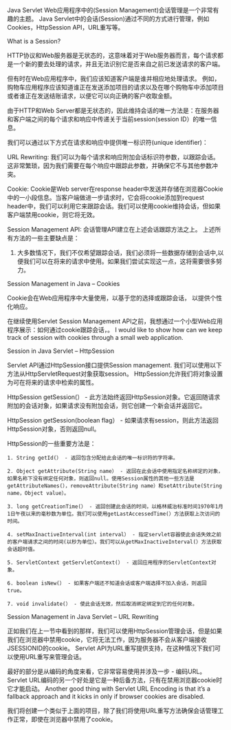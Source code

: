 Java Servlet Web应用程序中的(Session Management)会话管理是一个非常有趣的主题。
Java Servlet中的会话(Session)通过不同的方式进行管理，例如Cookies，HttpSession API，URL重写等。

What is a Session?

HTTP协议和Web服务器是无状态的，这意味着对于Web服务器而言，每个请求都是一个新的要去处理的请求，并且无法识别它是否来自之前已发送请求的客户端。

但有时在Web应用程序中，我们应该知道客户端是谁并相应地处理请求。 例如，购物车应用程序应该知道谁正在发送添加项目的请求以及在哪个购物车中添加项目或者谁正在发送结账请求，以便它可以向正确的客户收取金额。

由于HTTP和Web Server都是无状态的，因此维持会话的唯一方法是：在服务器和客户端之间的每个请求和响应中传递关于当前session(session ID）的唯一信息。

我们可以通过以下方式在请求和响应中提供唯一标识符(unique identifier)：

URL Rewriting: 我们可以为每个请求和响应附加会话标识符参数，以跟踪会话。这非常繁琐，因为我们需要在每个响应中跟踪此参数，并确保它不与其他参数冲突。

Cookie: Cookie是Web server在response header中发送并存储在浏览器Cookie中的一小段信息。当客户端做进一步请求时，它会将cookie添加到request header中，我们可以利用它来跟踪会话。我们可以使用cookie维持会话，但如果客户端禁用cookie，则它将无效。

Session Management API: 会话管理API建立在上述会话跟踪方法之上。 上述所有方法的一些主要缺点是：
1. 大多数情况下，我们不仅希望跟踪会话，我们必须将一些数据存储到会话中,以便我们可以在将来的请求中使用。如果我们尝试实现这一点，这将需要很多努力。

Session Management in Java – Cookies

Cookie会在Web应用程序中大量使用，以基于您的选择或跟踪会话，
以提供个性化响应。

在继续使用Servlet Session Management API之前，我想通过一个小型Web应用程序展示：如何通过cookie跟踪会话，。
I would like to show how can we keep track of session with cookies through a small web application.

Session in Java Servlet – HttpSession

Servlet API通过HttpSession接口提供Session management. 
我们可以使用以下方法从HttpServletRequest对象获取session。
HttpSession允许我们将对象设置为可在将来的请求中检索的属性。

HttpSession getSession(） - 此方法始终返回HttpSession对象。它返回随请求附加的会话对象，如果请求没有附加会话，则它创建一个新会话并返回它。

HttpSession getSession(boolean flag） - 如果请求有session，则此方法返回HttpSession对象，否则返回null。

HttpSession的一些重要方法是：

    1. String getId(） - 返回包含分配给此会话的唯一标识符的字符串。

    2. Object getAttribute(String name） - 返回在此会话中使用指定名称绑定的对象，如果名称下没有绑定任何对象，则返回null。使用Session属性的其他一些方法是getAttributeNames(），removeAttribute(String name）和setAttribute(String name，Object value）。

    3. long getCreationTime(） - 返回创建此会话的时间，以格林威治标准时间1970年1月1日午夜以来的毫秒数为单位。我们可以使用getLastAccessedTime(）方法获取上次访问的时间。

    4. setMaxInactiveInterval(int interval） - 指定servlet容器使此会话失效之前的客户端请求之间的时间(以秒为单位）。我们可以从getMaxInactiveInterval(）方法获取会话超时值。

    5. ServletContext getServletContext(） - 返回应用程序的ServletContext对象。

    6. boolean isNew(） - 如果客户端还不知道会话或客户端选择不加入会话，则返回true。

    7. void invalidate(） - 使此会话无效，然后取消绑定绑定到它的任何对象。

Session Management in Java Servlet – URL Rewriting

正如我们在上一节中看到的那样，我们可以使用HttpSession管理会话，但是如果我们在浏览器中禁用cookie，它将无法工作，因为服务器不会从客户端接收JSESSIONID的cookie。 Servlet API为URL重写提供支持，在这种情况下我们可以使用URL重写来管理会话。

最好的部分是从编码的角度来看，它非常容易使用并涉及一步 - 编码URL。 Servlet URL编码的另一个好处是它是一种后备方法，只有在禁用浏览器cookie时它才能启动。
 Another good thing with Servlet URL Encoding is that it’s a fallback approach and it kicks in only if browser cookies are disabled.

我们将创建一个类似于上面的项目，除了我们将使用URL重写方法确保会话管理工作正常，即使在浏览器中禁用了cookie。

